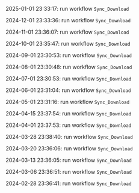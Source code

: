 2025-01-01 23:33:17: run workflow `Sync_Download` 

2024-12-01 23:33:36: run workflow `Sync_Download` 

2024-11-01 23:36:07: run workflow `Sync_Download` 

2024-10-01 23:35:47: run workflow `Sync_Download` 

2024-09-01 23:30:53: run workflow `Sync_Download` 

2024-08-01 23:30:48: run workflow `Sync_Download` 

2024-07-01 23:30:53: run workflow `Sync_Download` 

2024-06-01 23:31:04: run workflow `Sync_Download` 

2024-05-01 23:31:16: run workflow `Sync_Download` 

2024-04-15 23:37:54: run workflow `Sync_Download` 

2024-04-01 23:37:53: run workflow `Sync_Download` 

2024-03-28 23:38:40: run workflow `Sync_Download` 

2024-03-20 23:36:06: run workflow `Sync_Download` 

2024-03-13 23:36:05: run workflow `Sync_Download` 

2024-03-06 23:36:51: run workflow `Sync_Download` 

2024-02-28 23:36:41: run workflow `Sync_Download` 


